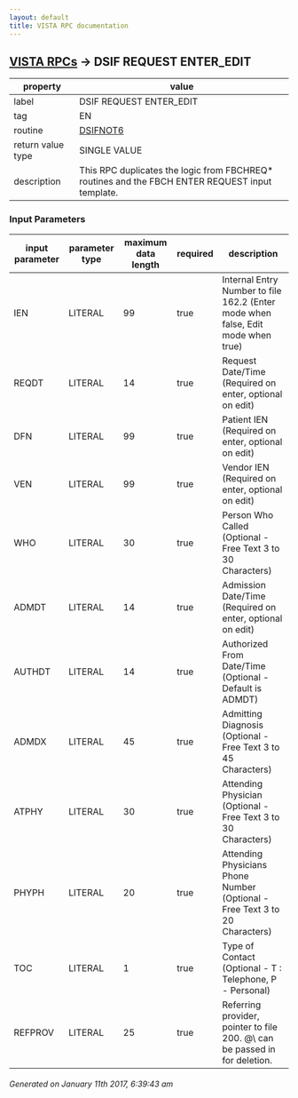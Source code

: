 ```yaml
---
layout: default
title: VISTA RPC documentation
---
```




## [VISTA RPCs](TableOfContent.md) &#8594; DSIF REQUEST ENTER_EDIT 

 property | value 
--- | --- 
 label | DSIF REQUEST ENTER_EDIT
 tag | EN
 routine | [DSIFNOT6](http://code.osehra.org/dox/Routine_DSIFNOT6_source.html)
 return value type | SINGLE VALUE
 description | This RPC duplicates the logic from FBCHREQ* routines and the FBCH ENTER REQUEST input template.

### Input Parameters

| input parameter | parameter type | maximum data length | required | description | 
| --- | --- | --- | --- | --- | 
| IEN | LITERAL | 99 | true | Internal Entry Number to file 162.2 (Enter mode when false, Edit mode when true) | 
| REQDT | LITERAL | 14 | true | Request Date/Time (Required on enter, optional on edit) | 
| DFN | LITERAL | 99 | true | Patient IEN (Required on enter, optional on edit) | 
| VEN | LITERAL | 99 | true | Vendor IEN (Required on enter, optional on edit) | 
| WHO | LITERAL | 30 | true | Person Who Called (Optional - Free Text 3 to 30 Characters) | 
| ADMDT | LITERAL | 14 | true | Admission Date/Time (Required on enter, optional on edit) | 
| AUTHDT | LITERAL | 14 | true | Authorized From Date/Time (Optional - Default is ADMDT) | 
| ADMDX | LITERAL | 45 | true | Admitting Diagnosis (Optional - Free Text 3 to 45 Characters) | 
| ATPHY | LITERAL | 30 | true | Attending Physician (Optional - Free Text 3 to 30 Characters) | 
| PHYPH | LITERAL | 20 | true | Attending Physicians Phone Number (Optional - Free Text 3 to 20 Characters) | 
| TOC | LITERAL | 1 | true | Type of Contact (Optional - T : Telephone, P - Personal) | 
| REFPROV | LITERAL | 25 | true | Referring provider, pointer to file 200.  \@\ can be passed in for deletion. | 




 ###### Generated on January 11th 2017, 6:39:43 am